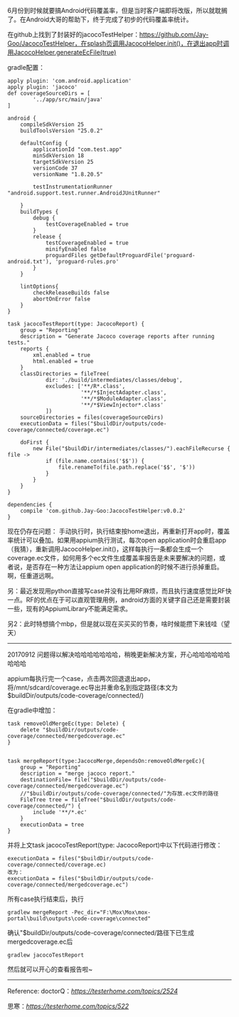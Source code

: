 6月份到时候就要搞Android代码覆盖率，但是当时客户端即将改版，所以就耽搁了。在Android大哥的帮助下，终于完成了初步的代码覆盖率统计。

在github上找到了封装好的jacocoTestHelper：https://github.com/Jay-Goo/JacocoTestHelper，在splash页调用JacocoHelper.init()，在退出app时调用JacocoHelper.generateEcFile(true)

gradle配置：

```
apply plugin: 'com.android.application'
apply plugin: 'jacoco'
def coverageSourceDirs = [
        '../app/src/main/java'
]

android {
    compileSdkVersion 25
    buildToolsVersion "25.0.2"

    defaultConfig {
        applicationId "com.test.app"
        minSdkVersion 18
        targetSdkVersion 25
        versionCode 37
        versionName "1.8.20.5"

        testInstrumentationRunner "android.support.test.runner.AndroidJUnitRunner"

    }
    buildTypes {
        debug {
            testCoverageEnabled = true
        }
        release {
            testCoverageEnabled = true
            minifyEnabled false
            proguardFiles getDefaultProguardFile('proguard-android.txt'), 'proguard-rules.pro'
        }
    }

    lintOptions{
        checkReleaseBuilds false
        abortOnError false
    }
}

task jacocoTestReport(type: JacocoReport) {
    group = "Reporting"
    description = "Generate Jacoco coverage reports after running tests."
    reports {
        xml.enabled = true
        html.enabled = true
    }
    classDirectories = fileTree(
            dir: './build/intermediates/classes/debug',
            excludes: ['**/R*.class',
                       '**/*$InjectAdapter.class',
                       '**/*$ModuleAdapter.class',
                       '**/*$ViewInjector*.class'
            ])
    sourceDirectories = files(coverageSourceDirs)
    executionData = files("$buildDir/outputs/code-coverage/connected/coverage.ec")

    doFirst {
        new File("$buildDir/intermediates/classes/").eachFileRecurse { file ->
            if (file.name.contains('$$')) {
                file.renameTo(file.path.replace('$$', '$'))
            }
        }
    }
}

dependencies {
    compile 'com.github.Jay-Goo:JacocoTestHelper:v0.0.2'
}
```

现在仍存在问题：
手动执行时，执行结束按home退出，再重新打开app时，覆盖率统计可以叠加。如果用appium执行测试，每次open application时会重启app（我猜），重新调用JacocoHelper.init()，这样每执行一条都会生成一个coverage.ec文件，如何用多个ec文件生成覆盖率报告是未来要解决的问题，或者说，是否存在一种方法让appium open application的时候不进行杀掉重启。啊，任重道远啊。

另：最近发现用python直接写case并没有比用RF麻烦，而且执行速度感觉比RF快一点。RF的优点在于可以直观管理用例，android方面的关键字自己还是需要封装一些，现有的AppiumLibrary不能满足需求。

另2：此时特想搞个mbp，但是就以现在买买买的节奏，啥时候能攒下来钱哇（望天）

---------------------------------------------------------
20170912
问题得以解决哈哈哈哈哈哈哈，稍晚更新解决方案，开心哈哈哈哈哈哈哈哈哈

appium每执行完一个case，点击两次回退退出app，将/mnt/sdcard/coverage.ec导出并重命名到指定路径(本文为$buildDir/outputs/code-coverage/connected/)

在gradle中增加：
```
task removeOldMergeEc(type: Delete) {
    delete "$buildDir/outputs/code-coverage/connected/mergedcoverage.ec"
}


task mergeReport(type:JacocoMerge,dependsOn:removeOldMergeEc){
    group = "Reporting"
    description = "merge jacoco report."
    destinationFile= file("$buildDir/outputs/code-coverage/connected/mergedcoverage.ec")
    //"$buildDir/outputs/code-coverage/connected/"为存放.ec文件的路径
    FileTree tree = fileTree("$buildDir/outputs/code-coverage/connected/") {
        include '**/*.ec'
    }
    executionData = tree
}
```

并将上文task jacocoTestReport(type: JacocoReport)中以下代码进行修改：
```
executionData = files("$buildDir/outputs/code-coverage/connected/coverage.ec)
改为：
executionData = files("$buildDir/outputs/code-coverage/connected/mergedcoverage.ec")
```

所有case执行结束后，执行

```
gradlew mergeReport -Pec_dir="F:\Mox\Mox\mox-portal\build\outputs\code-coverage\connected"
```

确认"$buildDir/outputs/code-coverage/connected/路径下已生成mergedcoverage.ec后

```
gradlew jacocoTestReport
```

然后就可以开心的查看报告啦~





--------------------------------------------------------------------------------------------------------------------------------------------------------

Reference:
doctorQ：*https://testerhome.com/topics/2524*

思寒：*https://testerhome.com/topics/522*